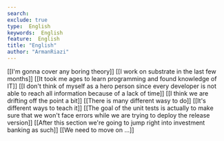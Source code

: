 ```yaml
---
search:
exclude: true
type:  English
keywords:  English
feature:  English
title: "English"
author: "ArmanRiazi"
---
```



[[I'm gonna cover any boring theory]]
[[I work on substrate in the last few months]]
[[It took me ages to learn programming and found knowledge of IT]]
[[I don't think of myself as a hero person since every developer is not able to reach all information because of a lack of time]]
[[I think we are drifting off the point a bit]]
[[There is many different wasy to do]]
[[It's different ways to teach it]]
[[The goal of the unit tests is actually to make sure that we won't face errors while we are trying to deploy the release version]]
[[After this section we're going to jump right into investment banking as such]]
 [[We need to move on ...]]

